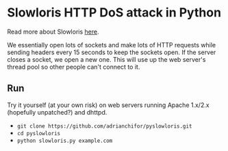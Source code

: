 # Slowloris HTTP DoS attack in Python

Read more about Slowloris [here](https://en.wikipedia.org/wiki/Slowloris_(computer_security)).

We essentially open lots of sockets and make lots of HTTP requests while sending headers every 15 seconds to keep the sockets open. If the server closes a socket, we open a new one. This will use up the web server's thread pool so other people can't connect to it.

## Run

Try it yourself (at your own risk) on web servers running Apache 1.x/2.x (hopefully unpatched?) and dhttpd.

* `git clone https://github.com/adrianchifor/pyslowloris.git`
* `cd pyslowloris`
* `python slowloris.py example.com`

